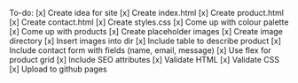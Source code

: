 To-do:
[x] Create idea for site
[x] Create index.html
[x] Create product.html
[x] Create contact.html
[x] Create styles.css
[x] Come up with colour palette
[x] Come up with products
[x] Create placeholder images
[x] Create image directory
[x] Insert images into dir
[x] Include table to describe product
[x] Include contact form with fields (name, email, message)
[x] Use flex for product grid
[x] Include SEO attributes
[x] Validate HTML
[x] Validate CSS
[x] Upload to github pages

